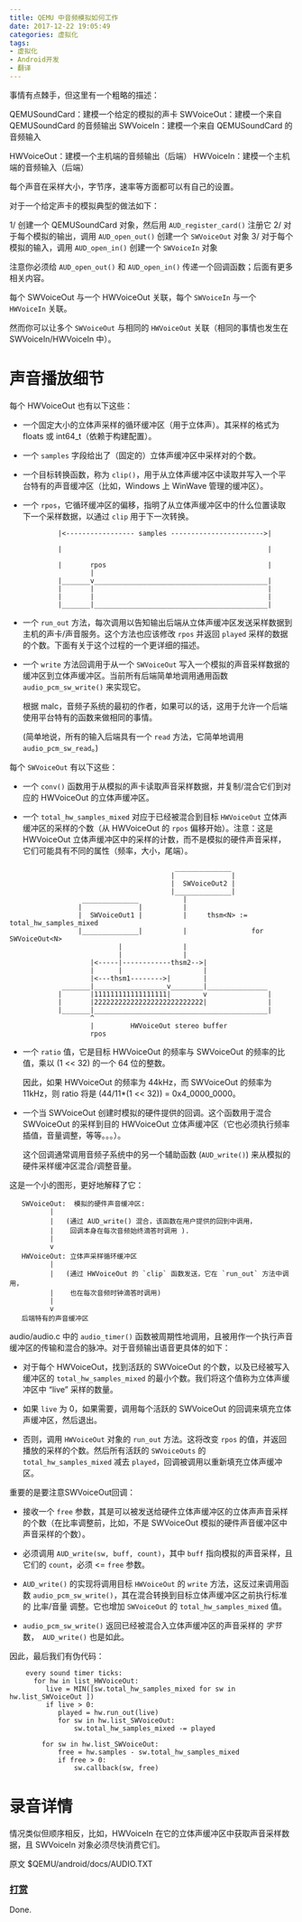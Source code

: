 ```yaml
---
title: QEMU 中音频模拟如何工作
date: 2017-12-22 19:05:49
categories: 虚拟化
tags:
- 虚拟化
- Android开发
- 翻译
---
```


事情有点棘手，但这里有一个粗略的描述：
<!--more-->
  QEMUSoundCard：建模一个给定的模拟的声卡
  SWVoiceOut：建模一个来自 QEMUSoundCard 的音频输出
  SWVoiceIn：建模一个来自 QEMUSoundCard 的音频输入

  HWVoiceOut：建模一个主机端的音频输出（后端）
  HWVoiceIn：建模一个主机端的音频输入（后端）

每个声音在采样大小，字节序，速率等方面都可以有自己的设置。

对于一个给定声卡的模拟典型的做法如下：

  1/ 创建一个 QEMUSoundCard 对象，然后用 `AUD_register_card()` 注册它
  2/ 对于每个模拟的输出，调用 `AUD_open_out()` 创建一个 `SWVoiceOut` 对象
  3/ 对于每个模拟的输入，调用 `AUD_open_in()` 创建一个 `SWVoiceIn` 对象

  注意你必须给 `AUD_open_out()` 和 `AUD_open_in()` 传递一个回调函数；后面有更多相关内容。

  每个 SWVoiceOut 与一个 HWVoiceOut 关联，每个 `SWVoiceIn` 与一个 `HWVoiceIn` 关联。

  然而你可以让多个 `SWVoiceOut` 与相同的 `HWVoiceOut` 关联（相同的事情也发生在 SWVoiceIn/HWVoiceIn 中）。

声音播放细节
=======================

每个 HWVoiceOut 也有以下这些：

  - 一个固定大小的立体声采样的循环缓冲区（用于立体声）。其采样的格式为 floats 或 int64_t（依赖于构建配置）。

  - 一个 `samples` 字段给出了（固定的）立体声缓冲区中采样对的个数。

  - 一个目标转换函数，称为 `clip()`，用于从立体声缓冲区中读取并写入一个平台特有的声音缓冲区（比如，Windows 上 WinWave 管理的缓冲区）。

  - 一个 `rpos`，它循环缓冲区的偏移，指明了从立体声缓冲区中的什么位置读取下一个采样数据，以通过 `clip` 用于下一次转换。

```
            |<----------------- samples ----------------------->|

            |                                                   |

            |       rpos                                        |
                    |
            |_______v___________________________________________|
            |       |                                           |
            |       |                                           |
            |_______|___________________________________________|
```

  - 一个 `run_out` 方法，每次调用以告知输出后端从立体声缓冲区发送采样数据到主机的声卡/声音服务。这个方法也应该修改 `rpos` 并返回 `played` 采样的数据的个数。下面有关于这个过程的一个更详细的描述。

  - 一个 `write` 方法回调用于从一个 `SWVoiceOut` 写入一个模拟的声音采样数据的缓冲区到立体声缓冲区。当前所有后端简单地调用通用函数 `audio_pcm_sw_write()` 来实现它。

    根据 malc，音频子系统的最初的作者，如果可以的话，这用于允许一个后端使用平台特有的函数来做相同的事情。

    (简单地说，所有的输入后端具有一个 `read` 方法，它简单地调用 `audio_pcm_sw_read`。)

每个 `SWVoiceOut` 有以下这些：

  - 一个 `conv()` 函数用于从模拟的声卡读取声音采样数据，并复制/混合它们到对应的 HWVoiceOut 的立体声缓冲区。

  - 一个 `total_hw_samples_mixed` 对应于已经被混合到目标 `HWVoiceOut` 立体声缓冲区的采样的个数（从 HWVoiceOut 的 `rpos` 偏移开始）。注意：这是 HWVoiceOut 立体声缓冲区中的采样的计数，而不是模拟的硬件声音采样，它们可能具有不同的属性（频率，大小，尾端）。

```
                                         ______________
                                        |              |
                                        |  SWVoiceOut2 |
                                        |______________|
                  ______________           |
                 |              |          |
                 |  SWVoiceOut1 |          |     thsm<N> := total_hw_samples_mixed
                 |______________|          |                for SWVoiceOut<N>
                           |               |
                           |               |
                    |<-----|------------thsm2-->|
                    |      |                    |
                    |<---thsm1-------->|        |
             _______|__________________v________|_______________ 
            |       |111111111111111111|        v               |
            |       |222222222222222222222222222|               |
            |_______|___________________________________________|
                    ^
                    |         HWVoiceOut stereo buffer
                    rpos
```

  - 一个 `ratio` 值，它是目标 HWVoiceOut 的频率与 SWVoiceOut 的频率的比值，乘以 (1 << 32) 的一个 64 位的整数。

    因此，如果 HWVoiceOut 的频率为 44kHz，而 SWVoiceOut 的频率为 11kHz，则 ratio 将是 (44/11*(1 << 32)) = 0x4_0000_0000。

  - 一个当 SWVoiceOut 创建时模拟的硬件提供的回调。这个函数用于混合 SWVoiceOut 的采样到目的 HWVoiceOut 立体声缓冲区（它也必须执行频率插值，音量调整，等等。。。）。

    这个回调通常调用音频子系统中的另一个辅助函数 (`AUD_write()`) 来从模拟的硬件采样缓冲区混合/调整音量。

这是一个小的图形，更好地解释了它：
```
   SWVoiceOut:  模拟的硬件声音缓冲区:
          |
          |   (通过 AUD_write() 混合，该函数在用户提供的回到中调用，
          |    回调本身在每次音频始终滴答时调用 ).
          |
          v
   HWVoiceOut: 立体声采样循环缓冲区
          |
          |   (通过 HWVoiceOut 的 `clip` 函数发送，它在 `run_out` 方法中调用，
          |    也在每次音频时钟滴答时调用)
          |
          v
   后端特有的声音缓冲区
```

audio/audio.c 中的 `audio_timer()` 函数被周期性地调用，且被用作一个执行声音缓冲区的传输和混合的脉冲。对于音频输出语音更具体的如下：

- 对于每个 HWVoiceOut，找到活跃的 SWVoiceOut 的个数，以及已经被写入缓冲区的 `total_hw_samples_mixed` 的最小个数。我们将这个值称为立体声缓冲区中 “live” 采样的数量。

- 如果 `live` 为 0，如果需要，调用每个活跃的 SWVoiceOut 的回调来填充立体声缓冲区，然后退出。

- 否则，调用 `HWVoiceOut` 对象的 `run_out` 方法。这将改变 `rpos` 的值，并返回播放的采样的个数。然后所有活跃的 `SWVoiceOuts` 的 `total_hw_samples_mixed` 减去 `played`，回调被调用以重新填充立体声缓冲区。

重要的是要注意SWVoiceOut回调：

- 接收一个 `free` 参数，其是可以被发送给硬件立体声缓冲区的立体声声音采样的个数（在比率调整前，比如，不是 SWVoiceOut 模拟的硬件声音缓冲区中声音采样的个数）。

- 必须调用 `AUD_write(sw, buff, count)`，其中 `buff` 指向模拟的声音采样，且它们的 `count`，必须 <= `free` 参数。

- `AUD_write()` 的实现将调用目标 `HWVoiceOut` 的 `write` 方法，这反过来调用函数 `audio_pcm_sw_write()`，其在混合转换到目标立体声缓冲区之前执行标准的 比率/音量 调整。它也增加 `SWVoiceOut` 的 `total_hw_samples_mixed` 值。

- `audio_pcm_sw_write()` 返回已经被混合入立体声缓冲区的声音采样的 *字节* 数，` AUD_write()` 也是如此。

因此，最后我们有伪代码：
```
    every sound timer ticks:
      for hw in list_HWVoiceOut:
         live = MIN([sw.total_hw_samples_mixed for sw in hw.list_SWVoiceOut ])
         if live > 0:
            played = hw.run_out(live)
            for sw in hw.list_SWVoiceOut:
                sw.total_hw_samples_mixed -= played

        for sw in hw.list_SWVoiceOut:
            free = hw.samples - sw.total_hw_samples_mixed
            if free > 0:
                sw.callback(sw, free)
```

录音详情
========================

情况类似但顺序相反，比如，HWVoiceIn 在它的立体声缓冲区中获取声音采样数据，且 SWVoiceIn 对象必须尽快消费它们。

原文 $QEMU/android/docs/AUDIO.TXT

### [打赏](https://www.wolfcstech.com/about/donate.html)

Done.
